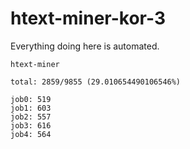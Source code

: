 # htext-miner-kor-3

Everything doing here is automated.

```
htext-miner

total: 2859/9855 (29.010654490106546%)

job0: 519
job1: 603
job2: 557
job3: 616
job4: 564
```